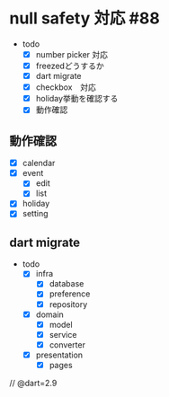 # null safety 対応 #88

- todo
  - [x] number picker 対応
  - [x] freezedどうするか
  - [x] dart migrate
  - [x] checkbox　対応
  - [x] holiday挙動を確認する
  - [x] 動作確認

## 動作確認

- [x] calendar
- [x] event
  - [x] edit
  - [x] list
- [x] holiday
- [x] setting

## dart migrate

- todo
  - [x] infra
    - [x] database
    - [x] preference
    - [x] repository
  - [x] domain
    - [x] model
    - [x] service
    - [x] converter
  - [x] presentation
    - [x] pages

// @dart=2.9

